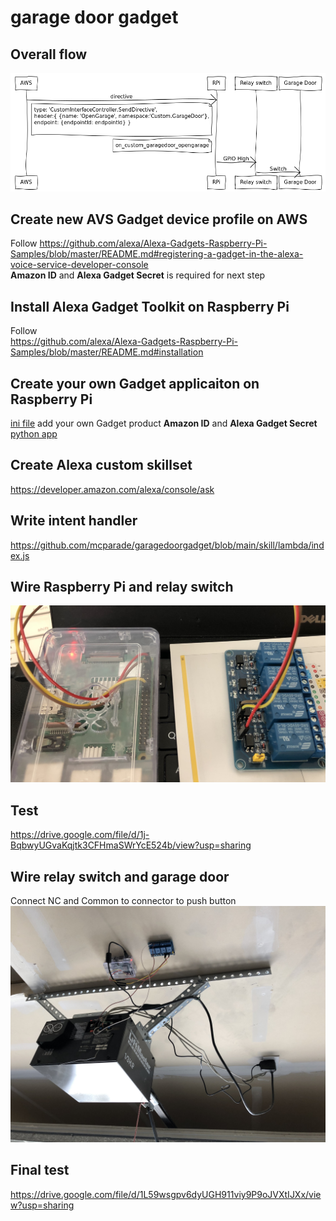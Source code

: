 # garage door gadget
## Overall flow
![overall](./img/overall_flow.png)

## Create new AVS Gadget device profile on AWS  
Follow https://github.com/alexa/Alexa-Gadgets-Raspberry-Pi-Samples/blob/master/README.md#registering-a-gadget-in-the-alexa-voice-service-developer-console  
**Amazon ID** and **Alexa Gadget Secret** is required for next step

## Install Alexa Gadget Toolkit on Raspberry Pi  
Follow  
https://github.com/alexa/Alexa-Gadgets-Raspberry-Pi-Samples/blob/master/README.md#installation

## Create your own Gadget applicaiton on Raspberry Pi  
[ini file](./garage_door.ini) add your own Gadget product **Amazon ID** and **Alexa Gadget Secret**   
[python app](./garage_door.py)

## Create Alexa custom skillset
https://developer.amazon.com/alexa/console/ask

## Write intent handler
https://github.com/mcparade/garagedoorgadget/blob/main/skill/lambda/index.js

## Wire Raspberry Pi and relay switch
![relay switch](./img/IMG_9278-1.jpg)

## Test
https://drive.google.com/file/d/1j-BqbwyUGvaKqjtk3CFHmaSWrYcE524b/view?usp=sharing


## Wire relay switch and garage door
Connect NC and Common to connector to push button
![garage door](./img/IMG_9282.jpg)

## Final test
https://drive.google.com/file/d/1L59wsgpv6dyUGH911viy9P9oJVXtIJXx/view?usp=sharing
